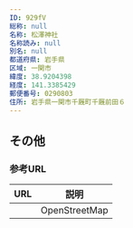 ```yaml
---
ID: 929fV
総称: null
名称: 松澤神社
名称読み: null
別名: null
都道府県: 岩手県
区域: 一関市
緯度: 38.9204398
経度: 141.3385429
郵便番号: 0290803
住所: 岩手県一関市千厩町千厩前田６
---
```


## その他

### 参考URL

| URL | 説明          |
| --- | ------------- |
|     | OpenStreetMap |
